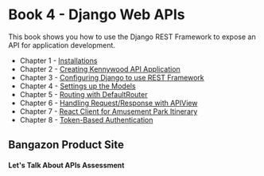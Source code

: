 # Book 4 - Django Web APIs

This book shows you how to use the Django REST Framework to expose an API for application development.

* Chapter 1 - [Installations](./chapters/DRF_INSTALLS.md)
* Chapter 2 - [Creating Kennywood API Application](./chapters/API_APPLICATION.md)
* Chapter 3 - [Configuring Django to use REST Framework](./chapters/DRF_CONFIG.md)
* Chapter 4 - [Settings up the Models](./chapters/COMPUTER_MODELS.md)
* Chapter 5 - [Routing with DefaultRouter](./chapters/DRF_ROUTER.md)
* Chapter 6 - [Handling Request/Response with APIView](./chapters/DRF_APIVIEW.md)
* Chapter 7 - [React Client for Amusement Park Itinerary](./chapters/DRF_REACT_INTRO.md)
* Chapter 8 - [Token-Based Authentication](./chapters/DRF_TOKEN_AUTH.md)

## Bangazon Product Site

#### Let's Talk About APIs Assessment
